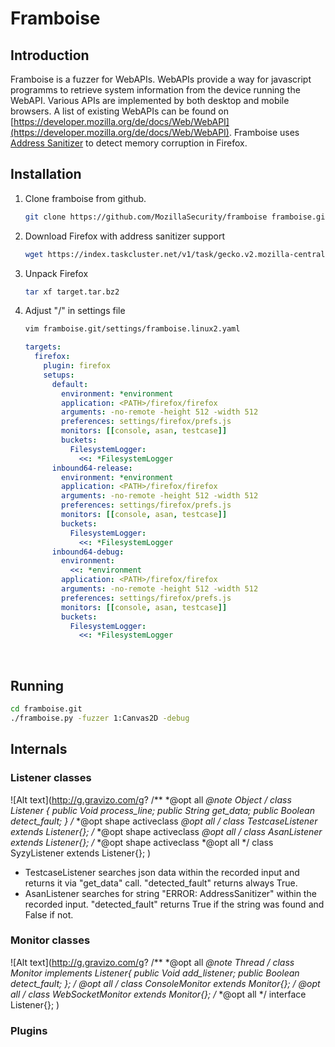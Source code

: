 # Framboise

## Introduction

Framboise is a fuzzer for WebAPIs. WebAPIs provide a way for javascript programms to retrieve system information from the device running the WebAPI.
Various APIs are implemented by both desktop and mobile browsers. A list of existing WebAPIs can be found on [https://developer.mozilla.org/de/docs/Web/WebAPI](https://developer.mozilla.org/de/docs/Web/WebAPI). Framboise uses [Address Sanitizer](https://developer.mozilla.org/en-US/docs/Mozilla/Testing/Firefox_and_Address_Sanitizer) to detect memory corruption in Firefox. 



## Installation

1. Clone framboise from github.

   ```bash
   git clone https://github.com/MozillaSecurity/framboise framboise.git
   ```


2. Download Firefox with address sanitizer support

   ```bash
   wget https://index.taskcluster.net/v1/task/gecko.v2.mozilla-central.latest.firefox.linux64-asan-opt/artifacts/public/build/target.tar.bz2
   ```

3. Unpack Firefox 

   ```bash
   tar xf target.tar.bz2
   ```

4. Adjust "<PATH>/" in settings file 

   ```bash
   vim framboise.git/settings/framboise.linux2.yaml
   ```

   ```yaml
   targets:
     firefox:
       plugin: firefox
       setups:
         default:
           environment: *environment
           application: <PATH>/firefox/firefox
           arguments: -no-remote -height 512 -width 512
           preferences: settings/firefox/prefs.js
           monitors: [[console, asan, testcase]]
           buckets:
             FilesystemLogger:
               <<: *FilesystemLogger
         inbound64-release:
           environment: *environment
           application: <PATH>/firefox/firefox
           arguments: -no-remote -height 512 -width 512
           preferences: settings/firefox/prefs.js
           monitors: [[console, asan, testcase]]
           buckets:
             FilesystemLogger:
               <<: *FilesystemLogger
         inbound64-debug:
           environment:
             <<: *environment
           application: <PATH>/firefox/firefox
           arguments: -no-remote -height 512 -width 512
           preferences: settings/firefox/prefs.js
           monitors: [[console, asan, testcase]]
           buckets:
             FilesystemLogger:
               <<: *FilesystemLogger
   ```

   ​

## Running

```bash
cd framboise.git
./framboise.py -fuzzer 1:Canvas2D -debug
```

## Internals

### Listener classes

![Alt text](http://g.gravizo.com/g?
/**
*@opt all
*@note Object
*/
class Listener {
        public Void process_line;
        public String get_data;
        public Boolean detect_fault;
}
/**
*@opt shape activeclass
*@opt all
*/
class TestcaseListener extends Listener{};
/**
*@opt shape activeclass
*@opt all
*/
class AsanListener extends Listener{};
/**
*@opt shape activeclass
*@opt all
*/
class SyzyListener extends Listener{};
)

* TestcaseListener searches json data within the recorded input and returns it via "get_data" call. "detected_fault" returns always True.
* AsanListener searches for string "ERROR: AddressSanitizer" within the recorded input. "detected_fault" returns True if the string was found and False if not.

### Monitor classes

![Alt text](http://g.gravizo.com/g?
/**
*@opt all
*@note Thread
*/
class Monitor implements Listener{
        public Void add_listener;
        public Boolean detect_fault;
};
/**
*@opt all
*/
class ConsoleMonitor extends Monitor{};
/**
*@opt all
*/
class WebSocketMonitor extends Monitor{};
/**
*@opt all
*/
interface Listener{};
)


### Plugins


